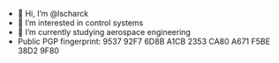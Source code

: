 - 👋 Hi, I’m @lscharck
- 👀 I’m interested in control systems
- 🌱 I’m currently studying aerospace engineering
- Public PGP fingerprint: 9537 92F7 6D8B A1CB 2353  CA80 A671 F5BE 38D2 9F80
